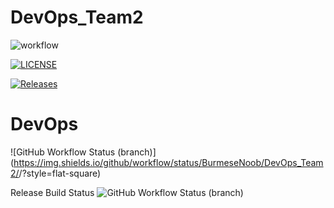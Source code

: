 # DevOps_Team2
![workflow](https://github.com/BurmeseNoob/DevOps_Team2/actions/workflows/main.yml/badge.svg)

[![LICENSE](https://img.shields.io/github/license/BurmeseNoob/DevOps_Team2.svg?style=flat-square)](https://github.com/BurmeseNoob/DevOps_Team2/blob/master/LICENSE)

[![Releases](https://img.shields.io/github/release/BurmeseNoob/DevOps_Team2/all.svg?style=flat-square)](https://github.com/BurmeseNoob/DevOps_Team2/releases)

# DevOps
![GitHub Workflow Status (branch)](https://img.shields.io/github/workflow/status/BurmeseNoob/DevOps_Team2/<action name taken from main.yml>/<branch>?style=flat-square)

Release Build Status
![GitHub Workflow Status (branch)](https://img.shields.io/github/actions/workflow/status/BurmeseNoob/DevOps_Team2/main.yml?branch=release)
